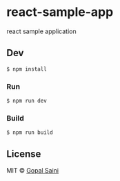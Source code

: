 # react-sample-app
react sample application

## Dev

```
$ npm install
```

### Run

```
$ npm run dev
```

### Build

```
$ npm run build
```


## License

MIT © [Gopal Saini](https://github.com/gsaini)